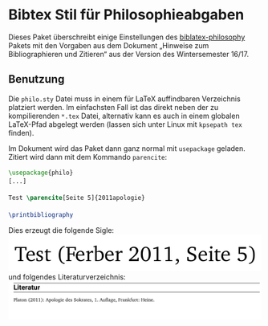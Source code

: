 # Bibtex Stil für Philosophieabgaben

Dieses Paket überschreibt einige Einstellungen des [biblatex-philosophy](https://ctan.org/pkg/biblatex-philosophy) Pakets mit den Vorgaben aus dem Dokument „Hinweise zum Bibliographieren und Zitieren“ aus der Version des Wintersemester 16/17.

## Benutzung
Die `philo.sty` Datei muss in einem für LaTeX auffindbaren Verzeichnis platziert werden. Im einfachsten Fall ist das direkt neben der zu kompilierenden `*.tex` Datei, alternativ kann es auch in einem globalen LaTeX-Pfad abgelegt werden (lassen sich unter Linux mit `kpsepath tex` finden).

Im Dokument wird das Paket dann ganz normal mit `usepackage` geladen. Zitiert wird dann mit dem Kommando `parencite`:

```latex
\usepackage{philo}
[...]

Test \parencite[Seite 5]{2011apologie}

\printbibliography
```

Dies erzeugt die folgende Sigle:
![sigle](.github/sigle.png)
und folgendes Literaturverzeichnis:
![literaturverzeichnis](.github/bibliography.png)